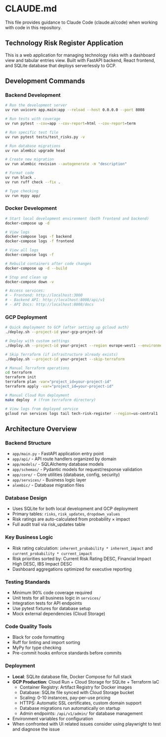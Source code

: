 # CLAUDE.md

This file provides guidance to Claude Code (claude.ai/code) when working with code in this repository.

## Technology Risk Register Application

This is a web application for managing technology risks with a dashboard view and tabular entries view. Built with FastAPI backend, React frontend, and SQLite database that deploys serverlessly to GCP.

## Development Commands

### Backend Development
```bash
# Run the development server
uv run uvicorn app.main:app --reload --host 0.0.0.0 --port 8008

# Run tests with coverage
uv run pytest --cov=app --cov-report=html --cov-report=term

# Run specific test file
uv run pytest tests/test_risks.py -v

# Run database migrations
uv run alembic upgrade head

# Create new migration
uv run alembic revision --autogenerate -m "description"

# Format code
uv run black .
uv run ruff check --fix .

# Type checking
uv run mypy app/
```

### Docker Development
```bash
# Start local development environment (both frontend and backend)
docker-compose up -d

# View logs
docker-compose logs -f backend
docker-compose logs -f frontend

# View all logs
docker-compose logs -f

# Rebuild containers after code changes
docker-compose up -d --build

# Stop and clean up
docker-compose down -v

# Access services:
# - Frontend: http://localhost:3000
# - Backend API: http://localhost:8008/api/v1
# - API Docs: http://localhost:8008/docs
```

### GCP Deployment
```bash
# Quick deployment to GCP (after setting up gcloud auth)
./deploy.sh --project-id your-gcp-project-id

# Deploy with custom settings
./deploy.sh --project-id your-project --region europe-west1 --environment staging

# Skip Terraform (if infrastructure already exists)
./deploy.sh --project-id your-project --skip-terraform

# Manual Terraform operations
cd terraform
terraform init
terraform plan -var="project_id=your-project-id"
terraform apply -var="project_id=your-project-id"

# Manual Cloud Run deployment
make deploy  # (from terraform directory)

# View logs from deployed service
gcloud run services logs tail tech-risk-register --region=us-central1
```

## Architecture Overview

### Backend Structure
- `app/main.py` - FastAPI application entry point
- `app/api/` - API route handlers organized by domain
- `app/models/` - SQLAlchemy database models
- `app/schemas/` - Pydantic models for request/response validation
- `app/core/` - Core utilities (database, config, security)
- `app/services/` - Business logic layer
- `alembic/` - Database migration files

### Database Design
- Uses SQLite for both local development and GCP deployment
- Primary tables: `risks`, `risk_updates`, `dropdown_values`
- Risk ratings are auto-calculated from probability × impact
- Full audit trail via risk_updates table

### Key Business Logic
- Risk rating calculation: `inherent_probability * inherent_impact` and `current_probability * current_impact`
- Risk priorities sorted by: Current Risk Rating DESC, Financial Impact High DESC, IBS Impact DESC
- Dashboard aggregations optimized for executive reporting

### Testing Standards
- Minimum 90% code coverage required
- Unit tests for all business logic in `services/`
- Integration tests for API endpoints
- Use pytest fixtures for database setup
- Mock external dependencies (Cloud Storage)

### Code Quality Tools
- Black for code formatting
- Ruff for linting and import sorting
- MyPy for type checking
- Pre-commit hooks enforce standards before commits

### Deployment
- **Local**: SQLite database file, Docker Compose for full stack
- **GCP Production**: Cloud Run + Cloud Storage for SQLite + Terraform IaC
  - Container Registry: Artifact Registry for Docker images
  - Database: SQLite file synced with Cloud Storage bucket
  - Scaling: 0-10 instances, pay-per-use pricing
  - HTTPS: Automatic SSL certificates, custom domain support
  - Database migrations run automatically on startup
  - Admin endpoints: `/api/v1/admin/` for database management
- Environment variables for configuration
- When confronted with UI related issues consider using playwright to test and diagnose the issue
